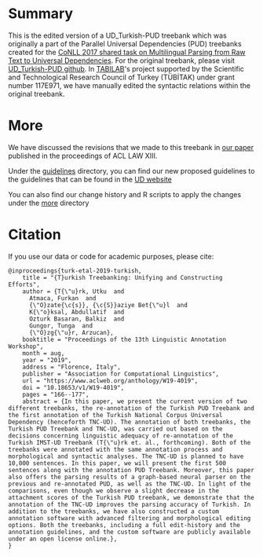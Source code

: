 # Summary

This is the edited version of a UD_Turkish-PUD treebank which was originally a part of the Parallel Universal Dependencies (PUD) treebanks created for the [CoNLL 2017 shared task on Multilingual Parsing from Raw Text to Universal Dependencies](http://universaldependencies.org/conll17/). For the original treebank, please visit [UD_Turkish-PUD github](https://github.com/UniversalDependencies/UD_Turkish-PUD/). In [TABILAB](http://http://tabilab.cmpe.boun.edu.tr/)'s project supported by the Scientific and Technological Research Council of Turkey (TÜBİTAK) under grant number 117E971, we have manually edited the syntactic relations within the original treebank.

# More

We have discussed the revisions that we made to this treebank in [our paper](https://www.aclweb.org/anthology/W19-4019.pdf) published in the proceedings of ACL LAW XIII.

Under the [guidelines](https://github.com/boun-tabi/UD_TURKISH-BPUD/tree/master/guidelines/)  directory, you can find our new proposed guidelines to the guidelines that can be found in the [UD website](https://universaldependencies.org/u/dep/all.html)

You can also find our change history and R scripts to apply the changes under the [more](https://github.com/boun-tabi/UD_TURKISH-BPUD/tree/master/more/) directory

# Citation

If you use our data or code for academic purposes, please cite:

```
@inproceedings{turk-etal-2019-turkish,
    title = "{T}urkish Treebanking: Unifying and Constructing Efforts",
    author = {T{\"u}rk, Utku  and
      Atmaca, Furkan  and
      {\"O}zate{\c{s}}, {\c{S}}aziye Bet{\"u}l  and
      K{\"o}ksal, Abdullatif  and
      Ozturk Basaran, Balkiz  and
      Gungor, Tunga  and
      {\"O}zg{\"u}r, Arzucan},
    booktitle = "Proceedings of the 13th Linguistic Annotation Workshop",
    month = aug,
    year = "2019",
    address = "Florence, Italy",
    publisher = "Association for Computational Linguistics",
    url = "https://www.aclweb.org/anthology/W19-4019",
    doi = "10.18653/v1/W19-4019",
    pages = "166--177",
    abstract = {In this paper, we present the current version of two different treebanks, the re-annotation of the Turkish PUD Treebank and the first annotation of the Turkish National Corpus Universal Dependency (henceforth TNC-UD). The annotation of both treebanks, the Turkish PUD Treebank and TNC-UD, was carried out based on the decisions concerning linguistic adequacy of re-annotation of the Turkish IMST-UD Treebank (T{\"u}rk et. al., forthcoming). Both of the treebanks were annotated with the same annotation process and morphological and syntactic analyses. The TNC-UD is planned to have 10,000 sentences. In this paper, we will present the first 500 sentences along with the annotation PUD Treebank. Moreover, this paper also offers the parsing results of a graph-based neural parser on the previous and re-annotated PUD, as well as the TNC-UD. In light of the comparisons, even though we observe a slight decrease in the attachment scores of the Turkish PUD treebank, we demonstrate that the annotation of the TNC-UD improves the parsing accuracy of Turkish. In addition to the treebanks, we have also constructed a custom annotation software with advanced filtering and morphological editing options. Both the treebanks, including a full edit-history and the annotation guidelines, and the custom software are publicly available under an open license online.},
}

```
